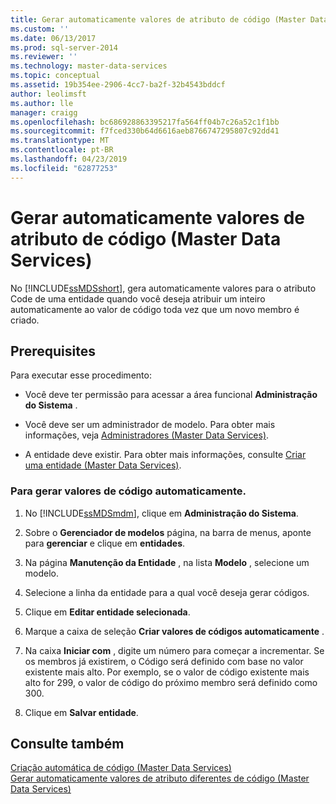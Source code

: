 ```yaml
---
title: Gerar automaticamente valores de atributo de código (Master Data Services) | Microsoft Docs
ms.custom: ''
ms.date: 06/13/2017
ms.prod: sql-server-2014
ms.reviewer: ''
ms.technology: master-data-services
ms.topic: conceptual
ms.assetid: 19b354ee-2906-4cc7-ba2f-32b4543bddcf
author: leolimsft
ms.author: lle
manager: craigg
ms.openlocfilehash: bc686928863395217fa564ff04b7c26a52c1f1bb
ms.sourcegitcommit: f7fced330b64d6616aeb8766747295807c92dd41
ms.translationtype: MT
ms.contentlocale: pt-BR
ms.lasthandoff: 04/23/2019
ms.locfileid: "62877253"
---
```

# <a name="automatically-generate-code-attribute-values-master-data-services"></a>Gerar automaticamente valores de atributo de código (Master Data Services)
  No [!INCLUDE[ssMDSshort](../includes/ssmdsshort-md.md)], gera automaticamente valores para o atributo Code de uma entidade quando você deseja atribuir um inteiro automaticamente ao valor de código toda vez que um novo membro é criado.  
  
## <a name="prerequisites"></a>Prerequisites  
 Para executar esse procedimento:  
  
-   Você deve ter permissão para acessar a área funcional **Administração do Sistema** .  
  
-   Você deve ser um administrador de modelo. Para obter mais informações, veja [Administradores &#40;Master Data Services&#41;](administrators-master-data-services.md).  
  
-   A entidade deve existir. Para obter mais informações, consulte [Criar uma entidade &#40;Master Data Services&#41;](../../2014/master-data-services/create-an-entity-master-data-services.md).  
  
### <a name="to-automatically-generate-code-values"></a>Para gerar valores de código automaticamente.  
  
1.  No [!INCLUDE[ssMDSmdm](../includes/ssmdsmdm-md.md)], clique em **Administração do Sistema**.  
  
2.  Sobre o **Gerenciador de modelos** página, na barra de menus, aponte para **gerenciar** e clique em **entidades**.  
  
3.  Na página **Manutenção da Entidade** , na lista **Modelo** , selecione um modelo.  
  
4.  Selecione a linha da entidade para a qual você deseja gerar códigos.  
  
5.  Clique em **Editar entidade selecionada**.  
  
6.  Marque a caixa de seleção **Criar valores de códigos automaticamente** .  
  
7.  Na caixa **Iniciar com** , digite um número para começar a incrementar. Se os membros já existirem, o Código será definido com base no valor existente mais alto. Por exemplo, se o valor de código existente mais alto for 299, o valor de código do próximo membro será definido como 300.  
  
8.  Clique em **Salvar entidade**.  
  
## <a name="see-also"></a>Consulte também  
 [Criação automática de código &#40;Master Data Services&#41;](../../2014/master-data-services/automatic-code-creation-master-data-services.md)   
 [Gerar automaticamente valores de atributo diferentes de código &#40;Master Data Services&#41;](../../2014/master-data-services/automatically-generate-attribute-values-other-than-code-master-data-services.md)  
  
  
